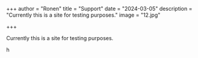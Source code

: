 +++
author = "Ronen"
title = "Support"
date = "2024-03-05"
description = "Currently this is a site for testing purposes."
image = "12.jpg"

+++

Currently this is a site for testing purposes.

h
